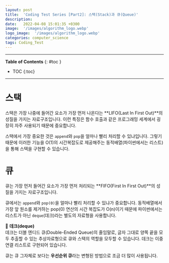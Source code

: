 ```yaml
---
layout: post
title:  'Coding Test Series [Part2]: 스택(Stack)과 큐(Queue)'
description: 
date:   2022-04-08 15:01:35 +0300
image:  '/images/algorithm_logo.webp'
logo_image:  '/images/algorithm_logo.webp'
categories: computer_science
tags: Coding_Test
---
```

---

**Table of Contents**
{: #toc }
*  TOC
{:toc}

---

# 스택
스택은 가장 나중에 들어간 요소가 가장 먼저 나온다는 **LIFO(Last In First Out)**의 성질을 가지는 자료구조입니다. 이런 특징은 함수 호출과 같은 프로그래밍 세계에서 굉장히 자주 사용되기 때문에 중요합니다.  

스택에서 가장 중요한 것은 `append`와 `pop`을 얼마나 빨리 처리할 수 있냐입니다. 그렇기 때문에 이러한 기능을 O(1)의 시간복잡도로 제공해주는 동적배열(파이썬에서는 리스트)을 통해 스택을 구현할 수 있습니다.

# 큐
큐는 가장 먼저 들어간 요소가 가장 먼저 처리되는 **FIFO(First In First Out)**의 성질을 가지는 자료구조입니다.  

큐에서는 `append`와 `pop(0)`을 얼마나 빨리 처리할 수 있냐가 중요합니다. 동적배열에서 가장 앞 원소를 제거하는 pop(0) 연산의 시간 복잡도가 O(n)이기 때문에 파이썬에서는 리스트가 아닌 `deque`(데크)라는 별도의 자료형을 사용합니다.  

🦊 **데크(deque)**  
데크는 더블 엔디드 큐(Double-Ended Queue)의 줄임말로, 글자 그대로 양쪽 끝을 모두 추출할 수 있는 추상자료형으로 큐와 스택의 역할을 모두할 수 있습니다. 데크는 이중 연결 리스트로 구현되어 있습니다.  

큐는 큐 그자체로 보다는 **우선순위 큐**라는 변형된 방법으로 조금 더 많이 사용됩니다.  